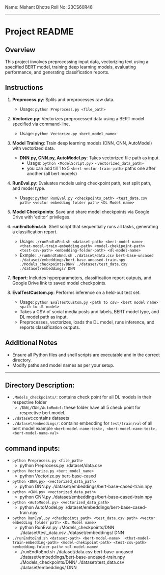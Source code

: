Name: Nishant Dhotre
Roll No: 23CS60R48

---

# Project README

## Overview
This project involves preprocessing input data, vectorizing text using a specified BERT model, training deep learning models, evaluating performance, and generating classification reports.

## Instructions

1. **Preprocess.py**: Splits and preprocesses raw data. 
   - Usage: `python Preprocess.py <file_path>`

2. **Vectorize.py**: Vectorizes preprocessed data using a BERT model specified via command-line. 
   - Usage: `python Vectorize.py <bert_model_name>`

3. **Model Training**: Train deep learning models (DNN, CNN, AutoModel) with vectorized data.
   - **DNN.py, CNN.py, AutoModel.py**: Takes vectorized file path as input. 
      - Usage: `python <ModelScript.py> <vectorized_data_path>`
      - you can add till 1 to 5 `<bert-vector-train-path>` paths one after another (all bert models)

4. **RunEval.py**: Evaluates models using checkpoint path, test split path, and model type. 
   - Usage: `python RunEval.py <checkpoints_path> <test_data.csv path> <vector embedding folder path> <DL Model name>`

5. **Model Checkpoints**: Save and share model checkpoints via Google Drive with 'editor' privileges.

6. **runEndtoEnd.sh**: Shell script that sequentially runs all tasks, generating a classification report. 
   - Usage: `./runEndtoEnd.sh <dataset-path> <bert-model-name>  <that-model-train-embedding-path> <model-chekipoint-path> <test-csv-path> <embedding-folder-path> <dl-model-name> `
   - Exmple:
   `./runEndtoEnd.sh ./dataset/data.csv bert-base-uncased ./dataset/embeddings/bert-base-uncased-train.npy ./Models_checkpoints/DNN/ ./dataset/test_data.csv  ./dataset/embeddings/ DNN`

7. **Report**: Includes hyperparameters, classification report outputs, and Google Drive link to saved model checkpoints.

8. **EvalTestCustom.py**: Performs inference on a held-out test set.
   - Usage: `python EvalTestCustom.py <path to csv> <bert model name> <path to dl model>`
   - Takes a CSV of social media posts and labels, BERT model type, and DL model path as input.
   - Preprocesses, vectorizes, loads the DL model, runs inference, and reports classification outputs.

## Additional Notes
- Ensure all Python files and shell scripts are executable and in the correct directory.
- Modify paths and model names as per your setup.

--- 

## Directory Description:
   - `.Models_checkpoints/`:
         contains check point for all DL models in their respective folder
      - `/DNN`,`/CNN`,`/AutoModel`: these folder have all 5 check point for respective bert model.
   - `./dataset`:contains datasets
   - `./dataset/embeddings/`: contains embedding for `test/train/val` of all bert model example `<bert-model-name-test>, <bert-model-name-test>, <bert-model-name-val>`


## command inputs:
- `python Preprocess.py <file_path>`
  - python Preprocess.py ./dataset/data.csv
-  `python Vectorize.py <bert_model_name>`
   - python Vectorize.py   bert-base-cased
-  `python <DNN.py> <vectorized_data_path>`
   - python DNN.py ./dataset/embeddings/bert-base-cased-train.npy
-  `python <CNN.py> <vectorized_data_path>`
   - python CNN.py ./dataset/embeddings/bert-base-cased-train.npy
-  `python <AutoModel.py> <vectorized_data_path>`
   - python AutoModel.py ./dataset/embeddings/bert-base-cased-train.npy
-  `python RunEval.py <checkpoints_path> <test_data.csv path> <vector embedding folder path> <DL Model name>`
   - python RunEval.py ./Models_checkpoints/DNN ./dataset/test_data.csv ./dataset/embeddings/ DNN
-  `./runEndtoEnd.sh <dataset-path> <bert-model-name>  <that-model-train-embedding-path> <model-chekipoint-path> <test-csv-path> <embedding-folder-path> <dl-model-name> `
   - ./runEndtoEnd.sh ./dataset/data.csv bert-base-uncased ./dataset/embeddings/bert-base-uncased-train.npy ./Models_checkpoints/DNN/ ./dataset/test_data.csv  ./dataset/embeddings/ DNN